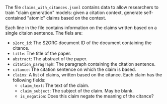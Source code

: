 The file `claims_with_citances.jsonl` contains data to allow researchers to train "claim generation" models: given a citation context, generate self-contained "atomic" claims based on the context.

Each line in the file contains information on the claims written based on a single citaion sentence. The fiels are:

- `s2orc_id`: The S2ORC document ID of the document containing the citance.
- `title`: The title of the paper.
- `abstract`: The abstract of the paper.
- `citation_paragraph`: The paragraph containing the citation sentence.
- `citance`: The citation sentence on which the claim is based.
- `claims`: A list of claims, written based on the citance. Each claim has the following fields:
  - `claim_text`: The text of the claim.
  - `claim_subject`: The subject of the claim. May be blank.
  - `is_negation`: Does this claim negate the meaning of the citance?
